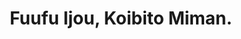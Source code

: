 --- 
title: "Fuufu Ijou, Koibito Miman."
publishdate: "2018-12-18T16:48:46+02:00"
src: "https://365manga.net/manga/fuufu-ijou-koibito-miman"
image: "https://data.365manga.net/images/thumbnails/32776-fuufu-ijou-koibito-miman.jpg"
description: " Jirou, a third-year in high school, is forced to live with a gyaru named Akari under a course called the 'Couple Practical'. In order to be paired with their own romantic interests, they're going to act as a married couple...!?"
---